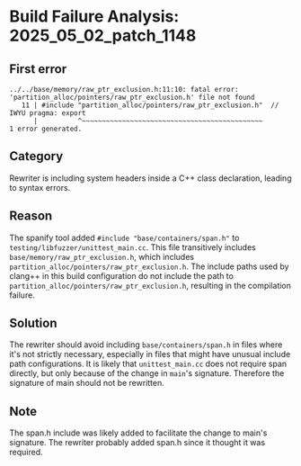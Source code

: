# Build Failure Analysis: 2025_05_02_patch_1148

## First error

```
../../base/memory/raw_ptr_exclusion.h:11:10: fatal error: 'partition_alloc/pointers/raw_ptr_exclusion.h' file not found
   11 | #include "partition_alloc/pointers/raw_ptr_exclusion.h"  // IWYU pragma: export
      |          ^~~~~~~~~~~~~~~~~~~~~~~~~~~~~~~~~~~~~~~~~~~~~~
1 error generated.
```

## Category
Rewriter is including system headers inside a C++ class declaration, leading to syntax errors.

## Reason
The spanify tool added `#include "base/containers/span.h"` to `testing/libfuzzer/unittest_main.cc`. This file transitively includes `base/memory/raw_ptr_exclusion.h`, which includes `partition_alloc/pointers/raw_ptr_exclusion.h`. The include paths used by clang++ in this build configuration do not include the path to `partition_alloc/pointers/raw_ptr_exclusion.h`, resulting in the compilation failure.

## Solution
The rewriter should avoid including `base/containers/span.h` in files where it's not strictly necessary, especially in files that might have unusual include path configurations. It is likely that `unittest_main.cc` does not require span directly, but only because of the change in `main`'s signature. Therefore the signature of main should not be rewritten.

## Note
The span.h include was likely added to facilitate the change to main's signature. The rewriter probably added span.h since it thought it was required.